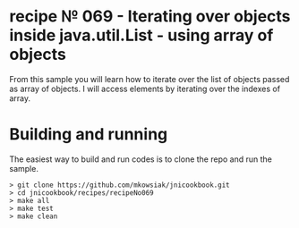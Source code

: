 # recipe № 069 - Iterating over objects inside java.util.List - using array of objects

From this sample you will learn how to iterate over the list of objects passed as array of objects. I will access elements by iterating over the indexes of array.

# Building and running

The easiest way to build and run codes is to clone the repo and run the sample.

    > git clone https://github.com/mkowsiak/jnicookbook.git
    > cd jnicookbook/recipes/recipeNo069
    > make all
    > make test
    > make clean

